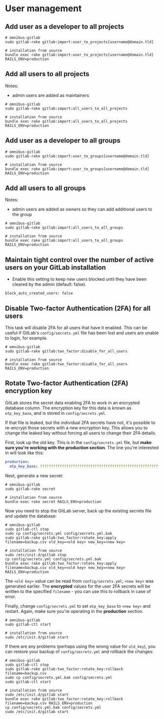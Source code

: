 # User management

## Add user as a developer to all projects

```shell
# omnibus-gitlab
sudo gitlab-rake gitlab:import:user_to_projects[username@domain.tld]

# installation from source
bundle exec rake gitlab:import:user_to_projects[username@domain.tld] RAILS_ENV=production
```

## Add all users to all projects

Notes:

- admin users are added as maintainers

```shell
# omnibus-gitlab
sudo gitlab-rake gitlab:import:all_users_to_all_projects

# installation from source
bundle exec rake gitlab:import:all_users_to_all_projects RAILS_ENV=production
```

## Add user as a developer to all groups

```shell
# omnibus-gitlab
sudo gitlab-rake gitlab:import:user_to_groups[username@domain.tld]

# installation from source
bundle exec rake gitlab:import:user_to_groups[username@domain.tld] RAILS_ENV=production
```

## Add all users to all groups

Notes:

- admin users are added as owners so they can add additional users to the group

```shell
# omnibus-gitlab
sudo gitlab-rake gitlab:import:all_users_to_all_groups

# installation from source
bundle exec rake gitlab:import:all_users_to_all_groups RAILS_ENV=production
```

## Maintain tight control over the number of active users on your GitLab installation

- Enable this setting to keep new users blocked until they have been cleared by the admin (default: false).

```
block_auto_created_users: false
```

## Disable Two-factor Authentication (2FA) for all users

This task will disable 2FA for all users that have it enabled. This can be
useful if GitLab's `config/secrets.yml` file has been lost and users are unable
to login, for example.

```shell
# omnibus-gitlab
sudo gitlab-rake gitlab:two_factor:disable_for_all_users

# installation from source
bundle exec rake gitlab:two_factor:disable_for_all_users RAILS_ENV=production
```

## Rotate Two-factor Authentication (2FA) encryption key

GitLab stores the secret data enabling 2FA to work in an encrypted database
column. The encryption key for this data is known as `otp_key_base`, and is
stored in `config/secrets.yml`.

If that file is leaked, but the individual 2FA secrets have not, it's possible
to re-encrypt those secrets with a new encryption key. This allows you to change
the leaked key without forcing all users to change their 2FA details.

First, look up the old key. This is in the `config/secrets.yml` file, but
**make sure you're working with the production section**. The line you're
interested in will look like this:

```yaml
production:
  otp_key_base: ffffffffffffffffffffffffffffffffffffffffffffffffffffffffffffffffffffffffffffffffffffffffffffffffffffffffffffffffffffffffffffffff
```

Next, generate a new secret:

```shell
# omnibus-gitlab
sudo gitlab-rake secret

# installation from source
bundle exec rake secret RAILS_ENV=production
```

Now you need to stop the GitLab server, back up the existing secrets file and
update the database:

```shell
# omnibus-gitlab
sudo gitlab-ctl stop
sudo cp config/secrets.yml config/secrets.yml.bak
sudo gitlab-rake gitlab:two_factor:rotate_key:apply filename=backup.csv old_key=<old key> new_key=<new key>

# installation from source
sudo /etc/init.d/gitlab stop
cp config/secrets.yml config/secrets.yml.bak
bundle exec rake gitlab:two_factor:rotate_key:apply filename=backup.csv old_key=<old key> new_key=<new key> RAILS_ENV=production
```

The `<old key>` value can be read from `config/secrets.yml`; `<new key>` was
generated earlier. The **encrypted** values for the user 2FA secrets will be
written to the specified `filename` - you can use this to rollback in case of
error.

Finally, change `config/secrets.yml` to set `otp_key_base` to `<new key>` and
restart. Again, make sure you're operating in the **production** section.

```shell
# omnibus-gitlab
sudo gitlab-ctl start

# installation from source
sudo /etc/init.d/gitlab start
```

If there are any problems (perhaps using the wrong value for `old_key`), you can
restore your backup of `config/secrets.yml` and rollback the changes:

```shell
# omnibus-gitlab
sudo gitlab-ctl stop
sudo gitlab-rake gitlab:two_factor:rotate_key:rollback filename=backup.csv
sudo cp config/secrets.yml.bak config/secrets.yml
sudo gitlab-ctl start

# installation from source
sudo /etc/init.d/gitlab start
bundle exec rake gitlab:two_factor:rotate_key:rollback filename=backup.csv RAILS_ENV=production
cp config/secrets.yml.bak config/secrets.yml
sudo /etc/init.d/gitlab start

```
